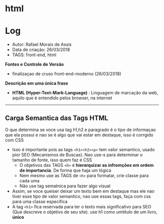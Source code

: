 # html

# Log

+ Autor: Rafael Morais de Assis
+ Data de criação: 26/03/2018
+ TAGS: front-end, html

**Fontes e Controle de Versão**

+ finalizaçao de cruso front-end-moderno (26/03/2018)

**Descrição em uma única frase**

+ **HTML (Hyper-Text-Mark-Language)** : Linguagem de marcação da web, aquilo que é entendido pelos browser, na internet

---



## Carga Semantica das Tags HTML

O que determina se voce usa tag h1,h2 e paragrado é o tipo de informaçao que ela possui e nao se é algo que vai estar em destaque, isso é corrgido com CSS

- Isso é importante pois as tags `<h1><h2><p>` tem valor semantico, usado pior SEO (Mecanismos de Buscas). Nao use-s para determinar o tamanho de fonte, isso quem faz é CSS
  - O objetivos das TAGS `<h>` é **hierarquizar as infromções em ordem de importancia**. De forma que haja um lógica
  - Nem mesmo use as TAGS de `<h>` para formatar, crie classe para cada uma
  - Não use tag sematnica para fazer algo visual
- Assim, se voce queiser deixar um texto bem em destaque mas ele nao tiver esse tipo de valor semantico, nao use essas tags, faça com css para uma classe especifica
- A tag `<h1>` fica reservada para ter o texto mais significativo para SEO (Que descreve o objetivo de seu site). use h1 como umtitulo de um livro, **único**





